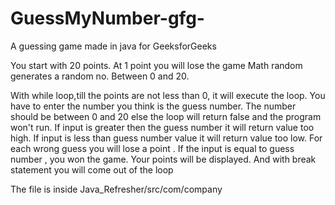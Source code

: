 
# GuessMyNumber-gfg-
A guessing game made in java for GeeksforGeeks

You start with 20 points. At 1  point you will lose the game
Math random generates a random no. Between 0 and 20.

With while loop,till the points are not less than 0, it will execute the loop. You have to enter the number you think is the guess number. 
The number should be between 0 and 20 else the loop will return false and the program won't run.
If input is greater then the guess number it will return value too high. If input is less than guess number value it will return value too low. For each wrong guess you will lose a point . If the input is equal to guess number , you won the game. Your points will be displayed. And with break statement you will come out of the loop



The file is inside Java_Refresher/src/com/company
